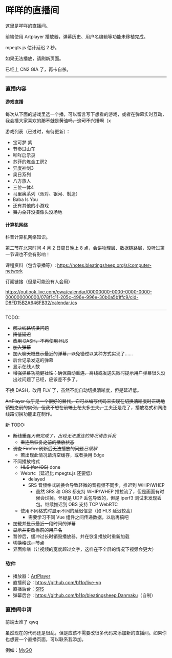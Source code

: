 # 咩咩的直播间

这里是咩咩的直播间。

<Live></Live>

前端使用 Artplayer 播放器，弹幕历史、用户名编辑等功能未移植完成。

mpegts.js 估计延迟 2 秒。

如果无法播放，请刷新页面。

已经上 CN2 GIA 了，再卡自杀。

---
### 直播内容
#### 游戏直播
每次从下面的游戏里选一个播，可以留言写下想看的游戏，或者在弹幕实时互动，我会播大家喜欢的~~那不就是黄油吗，这可不兴播啊~~（x

游戏列表（已过时，有待更新）：

- 宝可梦 紫
- 节奏过山车
- 咩咩启示录
- 苏菲的炼金工房2
- 异度神剑3
- 奥日系列
- 八方旅人
- 三位一体4
- 马里奥系列（派对、银河、制造）
- Baba Is You
- 还有其他的小游戏
- ~~舞力全开~~没摄像头没场地

#### 计算机网络
科普计算机网络知识。

第二节在北京时间 4 月 2 日周日晚上 8 点，会讲物理层、数据链路层，没听过第一节课也不会有影响！

课程资料（包含录播等）: https://notes.bleatingsheep.org/s/computer-network

订阅链接（但是可能没有人会用）

https://outlook.live.com/owa/calendar/00000000-0000-0000-0000-000000000000/078f1c11-205c-496e-996e-30b0a5b1ffc9/cid-D8FD15B2A646FB32/calendar.ics

---
TODO:

- ~~解决线路切换问题~~
- ~~降低延迟~~
- ~~改用 DASH，不再使用 HLS~~
- ~~加入弹幕~~
- ~~加入聊天框显示最近的弹幕，以免错过~~以某种方式实现了……
- 后台记录发送的弹幕
- 显示在线人数
- ~~增强弹幕功能健壮性：确保自动重连、离线或发送失败时提示用户~~弹幕很久没出过问题了已经，应该差不多了。

不换 DASH，改用 FLV 了，虽然不能自动切换清晰度，但是延迟低。

~~ArtPlayer 似乎是一个很好的替代，它可以编写代码来实现在切换清晰度时正确地销毁之前的实例，但我不想在前端上花太多工夫。~~<span />工夫还是花了，播放格式和网络线路切换功能正在制作。

新 TODO:

- ~~断线重连~~*大概完成了，出现无法重连的情况请告诉我*
    - ~~重连后恢复之前的播放状态~~
- ~~调查 Firefox 刷新后无法播放的问题~~*已缓解*
    - 若出现此情况请清空缓存，或者换用 Edge
- 不同播放格式
    - ~~HLS (for iOS)~~ done
    - Webrtc（延迟比 mpegts.js 还要低）
        - delayed
        - SRS 音频格式转换会导致轻微的音视频不同步，推迟到 WHIP/WHEP
            - 虽然 SRS 和 OBS 都支持 WHIP/WHEP 推拉流了，但是画面有时候会烂掉。怀疑是 UDP 丢包导致的，但是 iperf3 测试未发现丢包。继续推迟到 OBS 支持 TCP WebRTC
    - 使用不同格式时显示不同的延迟信息（如 HLS 延迟较高）
        - 需要学习不同 Vue 组件之间传递数据，以后再搞吧
- ~~加载并显示最近一段时间的弹幕~~
- ~~显示并更改当前的用户名~~
- 暂停后，缓冲过长时销毁播放器，并在恢复播放时重新加载
- ~~切换格式、节点~~
- 界面修缮（让视频的宽度超过文字，这样在不全屏的情况下视频会更大）

### 软件

- 播放器：[ArtPlayer](https://artplayer.org/document/)
- 直播前台：<https://github.com/b11p/live-vp>
- 直播后台：[SRS](https://github.com/ossrs/srs)
- 弹幕后台：<https://github.com/b11p/bleatingsheep.Danmaku>（自制）

### 直播间申请

前端太难了 qwq

虽然现在的代码还是很乱，但是应该不需要改很多代码来添加新的直播间。如果你也想要一个直播页面，可以联系我添加。

例如：[MyGO](/MyGO/README.md)